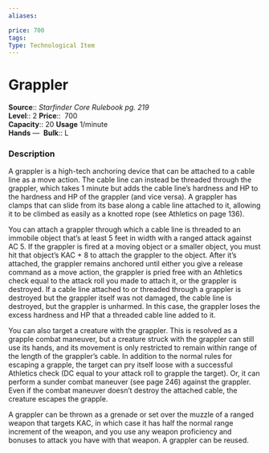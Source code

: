 ```yaml
---
aliases: 

price: 700
tags: 
Type: Technological Item
---
```


# Grappler

**Source**:: _Starfinder Core Rulebook pg. 219_  
**Level**:: 2
**Price**::  700  
**Capacity**:: 20 **Usage** 1/minute  
**Hands** — 
**Bulk**:: L

### Description

A grappler is a high-tech anchoring device that can be attached to a cable line as a move action. The cable line can instead be threaded through the grappler, which takes 1 minute but adds the cable line’s hardness and HP to the hardness and HP of the grappler (and vice versa). A grappler has clamps that can slide from its base along a cable line attached to it, allowing it to be climbed as easily as a knotted rope (see Athletics on page 136).  
  
You can attach a grappler through which a cable line is threaded to an immobile object that’s at least 5 feet in width with a ranged attack against AC 5. If the grappler is fired at a moving object or a smaller object, you must hit that object’s KAC + 8 to attach the grappler to the object. After it’s attached, the grappler remains anchored until either you give a release command as a move action, the grappler is pried free with an Athletics check equal to the attack roll you made to attach it, or the grappler is destroyed. If a cable line attached to or threaded through a grappler is destroyed but the grappler itself was not damaged, the cable line is destroyed, but the grappler is unharmed. In this case, the grappler loses the excess hardness and HP that a threaded cable line added to it.  
  
You can also target a creature with the grappler. This is resolved as a grapple combat maneuver, but a creature struck with the grappler can still use its hands, and its movement is only restricted to remain within range of the length of the grappler’s cable. In addition to the normal rules for escaping a grapple, the target can pry itself loose with a successful Athletics check (DC equal to your attack roll to grapple the target). Or, it can perform a sunder combat maneuver (see page 246) against the grappler. Even if the combat maneuver doesn’t destroy the attached cable, the creature escapes the grapple.  
  
A grappler can be thrown as a grenade or set over the muzzle of a ranged weapon that targets KAC, in which case it has half the normal range increment of the weapon, and you use any weapon proficiency and bonuses to attack you have with that weapon. A grappler can be reused.
